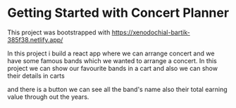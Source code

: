 # Getting Started with  Concert Planner

This project was bootstrapped with https://xenodochial-bartik-385f38.netlify.app/

In this project i build a react app where we can arrange concert 
and we have some famous bands which we wanted to arrange a concert.
In this project we can show our favourite bands in a cart and also we can show their details in carts
 
 and there is a button we can see all the band's name also their total earning value through out the years.
 
